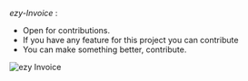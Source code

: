 ﻿*ezy-Invoice* : 

- Open for contributions. 
- If you have any feature for this project you can contribute
- You can make something better, contribute.

![ezy Invoice](https://github.com/user-attachments/assets/e82ddeea-f14e-4c46-a59c-0e93456f9501)
